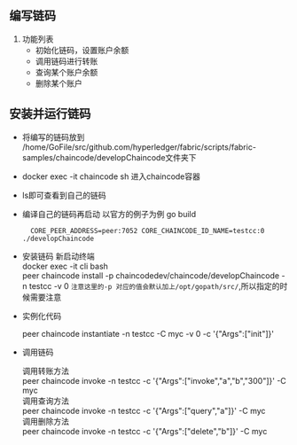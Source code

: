 ## 编写链码
1. 功能列表
    - 初始化链码，设置账户余额
    - 调用链码进行转账
    - 查询某个账户余额
    - 删除某个账户

## 安装并运行链码

- 将编写的链码放到
/home/GoFile/src/github.com/hyperledger/fabric/scripts/fabric-samples/chaincode/developChaincode文件夹下
- docker exec -it chaincode sh 进入chaincode容器
- ls即可查看到自己的链码
- 编译自己的链码再启动
   以官方的例子为例
        go build
        
        CORE_PEER_ADDRESS=peer:7052 CORE_CHAINCODE_ID_NAME=testcc:0 ./developChaincode
        
- 安装链码
   新启动终端<br>
   docker exec -it cli bash <br>
   peer chaincode install -p chaincodedev/chaincode/developChaincode -n testcc -v 0
   `注意这里的-p 对应的值会默认加上/opt/gopath/src/`,所以指定的时候需要注意
   
- 实例化代码
    
    peer chaincode instantiate -n testcc -C myc -v 0 -c '{"Args":["init"]}'

- 调用链码
    
    调用转账方法<br>
    peer chaincode invoke -n testcc -c '{"Args":["invoke","a","b","300"]}' -C myc
    <br>调用查询方法<br>
    peer chaincode invoke -n testcc -c '{"Args":["query","a"]}' -C myc
    <br>调用删除方法<br>
    peer chaincode invoke -n testcc -c '{"Args":["delete","b"]}' -C myc
    
     